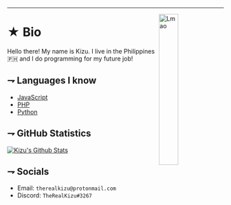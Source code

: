 ---
<!-- Avatar -->
<img align="right" alt="Lmao" width=30% src="https://images-ext-2.discordapp.net/external/SK_aazL8ithiZYRyvL6rqyyHlMjsrApL25S7j_XwnGQ/%3Fsize%3D1024/https/cdn.discordapp.com/avatars/380307921952833537/aa6d7e23ed98add8bec4b3a8ffb46ff6.png?width=460&height=460">

<!-- Header -->

# ★ Bio
<p align="left">Hello there! My name is Kizu. I live in the Philippines 🇵🇭 and I do programming for my future job!</p>

## ⇁ Languages I know

* [JavaScript](https://javascript.com)
* [PHP](https://php.net)
* [Python](https://python.org)

## ⇁ GitHub Statistics

[![Kizu's Github Stats](https://github-readme-stats.vercel.app/api?username=therealkizu&show_icons=true&count_private=true&include_all_commits=true&hide_title=true)](https://github.com/anuraghazra/github-readme-stats)

## ⇁ Socials

* Email: `therealkizu@protonmail.com`
* Discord: `TheRealKizu#3267`

<!--
**TheRealKizu/TheRealKizu** is a ✨ _special_ ✨ repository because its `README.md` (this file) appears on your GitHub profile.

Here are some ideas to get you started:

- 🔭 I’m currently working on ...
- 🌱 I’m currently learning ...
- 👯 I’m looking to collaborate on ...
- 🤔 I’m looking for help with ...
- 💬 Ask me about ...
- 📫 How to reach me: ...
- 😄 Pronouns: ...
- ⚡ Fun fact: ...
-->
